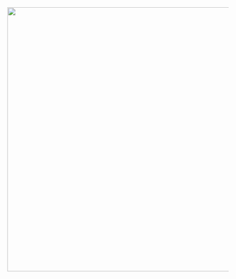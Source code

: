 <img src="https://github.com/tolgaprm/Mova-MovieApp/blob/feat/explore/Demo/search_demo.gif" height="600">